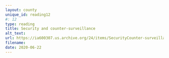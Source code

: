 ```yaml
---
layout: county 
unique_id: reading12
#: 12
type: reading
title: Security and counter-surveillance
alt_text: 
url: https://ia600307.us.archive.org/24/items/SecurityCounter-surveillance/security-countersurveillance.pdf
filename: 
date: 2020-06-22
---
```

